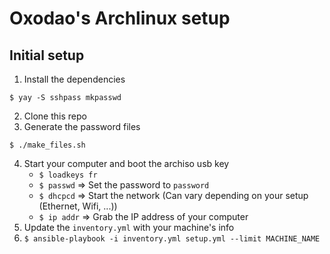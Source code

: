 # Oxodao's Archlinux setup

## Initial setup

1. Install the dependencies
```
$ yay -S sshpass mkpasswd
```
2. Clone this repo
3. Generate the password files
```
$ ./make_files.sh
```
4. Start your computer and boot the archiso usb key
    - `$ loadkeys fr`
    - `$ passwd` => Set the password to `password`
    - `$ dhcpcd` => Start the network (Can vary depending on your setup (Ethernet, Wifi, ...))
    - `$ ip addr` => Grab the IP address of your computer
5. Update the `inventory.yml` with your machine's info
6. `$ ansible-playbook -i inventory.yml setup.yml --limit MACHINE_NAME`
